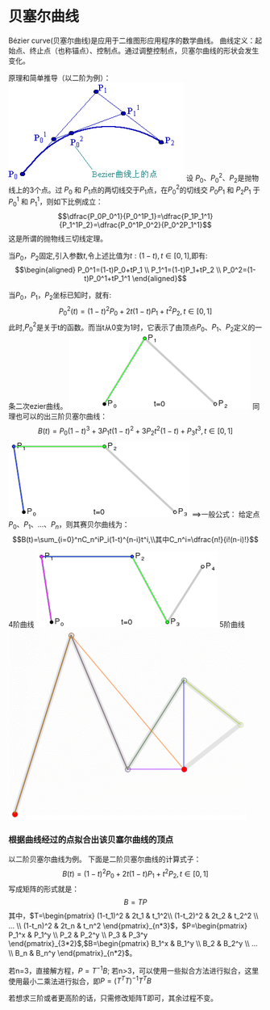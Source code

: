 # 贝塞尔曲线
Bézier curve(贝塞尔曲线)是应用于二维图形应用程序的数学曲线。 曲线定义：起始点、终止点（也称锚点）、控制点。通过调整控制点，贝塞尔曲线的形状会发生变化。

原理和简单推导（以二阶为例）：
![](imgs/01.gif)
设 $P_0$、$P_0^2$、$P_2$是抛物线上的3个点。过 $P_0$ 和 $P_1$点的两切线交于$P_1$点，在$P_0^2$的切线交 $P_0P_1$ 和 $P_2P_1$ 于 $P_0^1$ 和 $P_1^1$，则如下比例成立：
$$\dfrac{P_0P_0^1}{P_0^1P_1}=\dfrac{P_1P_1^1}{P_1^1P_2}=\dfrac{P_0^1P_0^2}{P_0^2P_1^1}$$
这是所谓的抛物线三切线定理。

当$P_0$，$P_2$固定,引入参数$t$,令上述比值为$t:(1-t),t\in[0,1]$,即有:
$$\begin{aligned}
    P_0^1=(1-t)P_0+tP_1 \\
    P_1^1=(1-t)P_1+tP_2 \\
    P_0^2=(1-t)P_0^1+tP_1^1
\end{aligned}$$

当$P_0$，$P_1$，$P_2$坐标已知时，就有:
$$P_0^2(t)=(1-t)^2P_0+2t(1-t)P_1+t^2P_2,t\in[0,1]$$
此时,$P_0^2$是关于t的函数。而当t从0变为1时，它表示了由顶点$P_0$、$P_1$、$P_2$定义的一条二次ezier曲线。
![](imgs/02.gif)
同理也可以的出三阶贝塞尔曲线：
$$B(t)=P_0(1-t)^3+3P_1t(1-t)^2+3P_2t^2(1-t)+P_3t^3,t\in[0,1]$$
![](imgs/03.gif)
==>一般公式：
给定点$P_0、P_1、...、P_n$，则其赛贝尔曲线为：
$$B(t)=\sum_{i=0}^nC_n^iP_i(1-t)^{n-i}t^i,\\其中C_n^i=\dfrac{n!}{i!(n-i)!}$$


4阶曲线
![](imgs/04.gif)
5阶曲线
![](imgs/05.gif)


### 根据曲线经过的点拟合出该贝塞尔曲线的顶点
以二阶贝塞尔曲线为例。
下面是二阶贝塞尔曲线的计算式子：
$$B(t)=(1-t)^2P_0+2t(1-t)P_1+t^2P_2,t\in[0,1]$$
写成矩阵的形式就是：
$$B=TP$$
其中，$T=\begin{pmatrix} (1-t_1)^2 & 2t_1 & t_1^2\\ (1-t_2)^2 & 2t_2 & t_2^2 \\ ... \\ (1-t_n)^2 & 2t_n & t_n^2 \end{pmatrix}_{n*3}$，$P=\begin{pmatrix} P_1^x & P_1^y \\ P_2 & P_2^y \\ P_3 & P_3^y \end{pmatrix}_{3*2}$,$B=\begin{pmatrix} B_1^x & B_1^y \\ B_2 & B_2^y \\ ... \\ B_n & B_n^y \end{pmatrix}_{n*2}$。

若n=3，直接解方程，$P=T^{-1}B$;
若n>3，可以使用一些拟合方法进行拟合，这里使用最小二乘法进行拟合，即$P=(T^TT)^{-1}T^TB$

若想求三阶或者更高阶的话，只需修改矩阵T即可，其余过程不变。